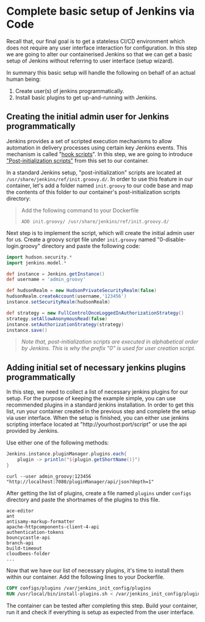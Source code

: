 # Complete basic setup of Jenkins via Code
Recall that, our final goal is to get a stateless CI/CD environment which does not require any user interface interaction for configuration. In this step we are going to alter our containerised Jenkins so that we can get a basic setup of Jenkins without referring to user interface (setup wizard).  

In summary this basic setup will handle the following on behalf of an actual human being: 
1. Create user(s) of jenkins programmatically.
2. Install basic plugins to get up-and-running with Jenkins. 

## Creating the initial admin user for Jenkins programmatically
Jenkins provides a set of scripted execution mechanisms to allow automation in delivery processes using certain key Jenkins events. This mechanism is called "[hook scripts](https://wiki.jenkins.io/display/JENKINS/Groovy+Hook+Script)". In this step, we are going to introduce  ["Post-initialization scripts"](https://wiki.jenkins.io/display/JENKINS/Post-initialization+script) from this set to our container. 

In a standard Jenkins setup, "post-initialization" scripts are located at `/usr/share/jenkins/ref/init.groovy.d/`. In order to use this feature in our container, let's add a folder named `init.groovy` to our code base and map the contents of this folder to our container's post-initialization scripts directory: 
> Add the following command to your Dockerfile
>
>`ADD init.groovy/ /usr/share/jenkins/ref/init.groovy.d/`

Next step is to implement the script, which will create the initial admin user for us. Create a groovy script file under `init.groovy` named "0-disable-login.groovy" directory and paste the following code: 

```groovy
import hudson.security.*
import jenkins.model.*

def instance = Jenkins.getInstance()
def username = 'admin_groovy'

def hudsonRealm = new HudsonPrivateSecurityRealm(false)
hudsonRealm.createAccount(username,'123456')
instance.setSecurityRealm(hudsonRealm)

def strategy = new FullControlOnceLoggedInAuthorizationStrategy()
strategy.setAllowAnonymousRead(false)
instance.setAuthorizationStrategy(strategy)
instance.save()
```

> _Note that, post-initialization scripts are executed in alphabetical order by Jenkins. This is why the prefix "0" is used for user creation script._

## Adding initial set of necessary jenkins plugins programmatically
In this step, we need to collect a list of necessary jenkins plugins for our setup. For the purpose of keeping the example simple, you can use recommended plugins in a standard jenkins installation. In order to get this list, run your container created in the previous step and complete the setup via user interface. When the setup is finished, you can either use jenkins scripting interface located at "http://yourhost:port/script" or use the api provided by Jenkins.  

Use either one of the following methods: 

```groovy
Jenkins.instance.pluginManager.plugins.each{
    plugin -> println("${plugin.getShortName()}")
}
```

```shell script
curl --user admin_groovy:123456  "http://localhost:7080/pluginManager/api/json?depth=1"
```

After getting the list of plugins, create a file named `plugins` under `configs` directory and paste the shortnames of the plugins to this file. 

```text
ace-editor
ant
antisamy-markup-formatter
apache-httpcomponents-client-4-api
authentication-tokens
bouncycastle-api
branch-api
build-timeout
cloudbees-folder
...
```

Now that we have our list of necessary plugins, it's time to install them within our container. Add the following lines to your Dockerfile. 

```dockerfile
COPY configs/plugins /var/jenkins_init_config/plugins
RUN /usr/local/bin/install-plugins.sh < /var/jenkins_init_config/plugins
```

The container can be tested after completing this step. Build your container, run it and check if everything is setup as expected from the user interface. 


